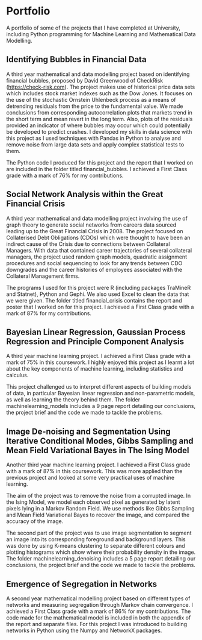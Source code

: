 # Portfolio

A portfolio of some of the projects that I have completed at University, including Python programming for Machine Learning and Mathematical Data Modelling.

## Identifying Bubbles in Financial Data

A third year mathematical and data modelling project based on identifying financial bubbles, proposed by David Greenwood of CheckRisk (https://check-risk.com).  The project makes use of historical price data sets which includes stock market indexes such as the Dow Jones. It focuses on the use of the stochastic Ornstein Uhlenbeck process as a means of detrending residuals from the price to the fundamental value.  We made conclusions from corresponding autocorrelation plots that markets trend in the short term and mean revert in the long term.  Also, plots of the residuals provided an indicator of where bubbles may occur which could potentially be developed to predict crashes.  I developed my skills in data science with this project as I used techniques with Pandas in Python to analyse and remove noise from large data sets and apply complex statistical tests to them.

The Python code I produced for this project and the report that I worked on are included in the folder titled financial_bubbles. I achieved a First Class grade with a mark of 76% for my contributions.

## Social Network Analysis within the Great Financial Crisis

A third year mathematical and data modelling project involving the use of graph theory to generate social networks from careers data sourced leading up to the Great Financial Crisis in 2008. The project focused on Collaterised Debt Obligations (CDOs) which were thought to have been an indirect cause of the Crisis due to connections between Collateral Managers. With data that contained career trajectories of several collateral managers, the project used random graph models, quadratic assignment procedures and social sequencing to look for any trends between CDO downgrades and the career histories of employees associated with the Collateral Management firms.

The programs I used for this project were R (including packages TraMineR and Statnet), Python and Gephi. We also used Excel to clean the data that we were given. The folder titled financial_crisis contains the report and poster that I worked on for this project. I achieved a First Class grade with a mark of 87% for my contributions.


## Bayesian Linear Regression, Gaussian Process Regression and Principle Component Analysis

A third year machine learning project.  I achieved a First Class grade with a mark of 75% in this coursework.  I highly enjoyed this project as I learnt a lot about the key components of machine learning, including statistics and calculus.

This project challenged us to interpret different aspects of building models of data, in particular Bayesian linear regression and non-parametric models, as well as learning the theory behind them. The folder machinelearning_models includes a 9 page report detailing our conclusions, the project brief and the code we made to tackle the problems.

## Image De-noising and Segmentation Using Iterative Conditional Modes, Gibbs Sampling and Mean Field Variational Bayes in The Ising Model

Another third year machine learning project.  I achieved a First Class grade with a mark of 87% in this coursework.  This was more applied than the previous project and looked at some very practical uses of machine learning.

The aim of the project was to remove the noise from a corrupted image.  In the Ising Model, we model each observed pixel as generated by latent pixels lying in a Markov Random Field.  We use methods like Gibbs Sampling and Mean Field Variational Bayes to recover the image, and compared the accuracy of the image.

The second part of the project was to use image segmentation to segment an image into its corresponding foreground and background layers.  This was done by using K-means clustering to separate different colours and plotting histograms which show where their probability density in the image.  The folder machinelearning_denoising includes a 5 page report detailing our conclusions, the project brief and the code we made to tackle the problems.

## Emergence of Segregation in Networks

A second year mathematical modelling project based on different types of networks and measuring segregation through Markov chain convergence.  I achieved a First Class grade with a mark of 86% for my contributions.  The code made for the mathematical model is included in both the appendix of the report and separate files.  For this project I was introduced to building networks in Python using the Numpy and NetworkX packages.






